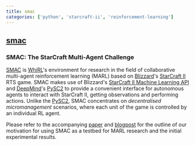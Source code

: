 ```yaml
---
title: smac
categories: ['python', 'starcraft-ii', 'reinforcement-learning']
---
```

## [smac](https://github.com/oxwhirl/smac)

### SMAC: The StarCraft Multi-Agent Challenge


[SMAC](https://github.com/oxwhirl/smac) is [WhiRL](http://whirl.cs.ox.ac.uk)'s environment for research in the field of collaborative multi-agent reinforcement learning (MARL) based on [Blizzard](http://blizzard.com)'s [StarCraft II](https://en.wikipedia.org/wiki/StarCraft_II:_Wings_of_Liberty) RTS game. SMAC makes use of Blizzard's [StarCraft II Machine Learning API](https://github.com/Blizzard/s2client-proto) and [DeepMind](https://deepmind.com)'s [PySC2](https://github.com/deepmind/pysc2) to provide a convenient interface for autonomous agents to interact with StarCraft II, getting observations and performing actions. Unlike the [PySC2](https://github.com/deepmind/pysc2), SMAC concentrates on *decentralised micromanagement* scenarios, where each unit of the game is controlled by an individual RL agent.


Please refer to the accompanying [paper](https://arxiv.org/abs/1902.04043) and [blogpost](http://whirl.cs.ox.ac.uk/blog/smac) for the outline of our motivation for using SMAC as a testbed for MARL research and the initial experimental results.
